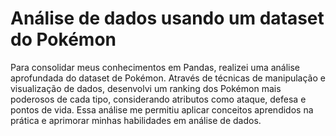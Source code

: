 # Análise de dados usando um dataset do Pokémon

Para consolidar meus conhecimentos em Pandas, realizei uma análise aprofundada do dataset de Pokémon. Através de técnicas de manipulação e visualização de dados, desenvolvi um ranking dos Pokémon mais poderosos de cada tipo, considerando atributos como ataque, defesa e pontos de vida. Essa análise me permitiu aplicar conceitos aprendidos na prática e aprimorar minhas habilidades em análise de dados.
